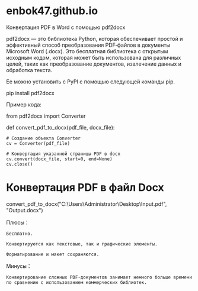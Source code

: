 # enbok47.github.io
Конвертация PDF в Word с помощью pdf2docx

pdf2docx — это библиотека Python, которая обеспечивает простой и эффективный способ преобразования PDF‑файлов в документы Microsoft Word (.docx). Это бесплатная библиотека с открытым исходным кодом, которая может быть использована для различных целей, таких как преобразование документов, извлечение данных и обработка текста.

Ее можно установить с PyPI с помощью следующей команды pip.

pip install pdf2docx

Пример кода:

from pdf2docx import Converter

def convert_pdf_to_docx(pdf_file, docx_file):

    # Создание объекта Converter
    cv = Converter(pdf_file)

    # Конвертация указанной страницы PDF в docx 
    cv.convert(docx_file, start=0, end=None)
    cv.close()

# Конвертация PDF в файл Docx
convert_pdf_to_docx("C:\\Users\\Administrator\\Desktop\\Input.pdf", "Output.docx")

Плюсы：

    Бесплатно.

    Конвертируются как текстовые, так и графические элементы.

    Форматирование и макет сохраняются.

Минусы：

    Конвертирование сложных PDF-документов занимает немного больше времени по сравнению с использованием коммерческих библиотек.





